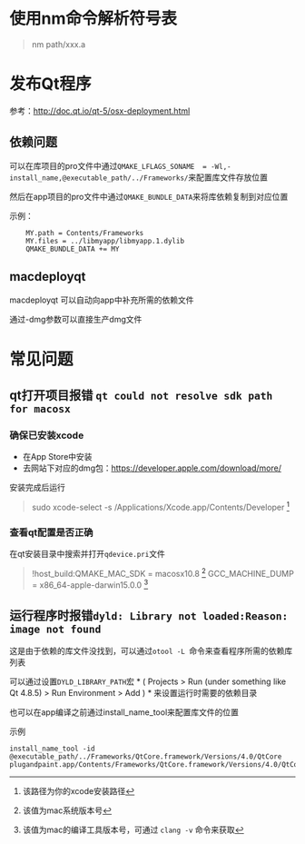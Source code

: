 <!-- TITLE: Mac -->
<!-- SUBTITLE: A quick summary of Mac -->

# 使用nm命令解析符号表
>nm path/xxx.a

# 发布Qt程序
参考：http://doc.qt.io/qt-5/osx-deployment.html

## 依赖问题

可以在库项目的pro文件中通过`QMAKE_LFLAGS_SONAME  = -Wl,-install_name,@executable_path/../Frameworks/`来配置库文件存放位置

然后在app项目的pro文件中通过`QMAKE_BUNDLE_DATA`来将库依赖复制到对应位置

示例：
```
    MY.path = Contents/Frameworks
    MY.files = ../libmyapp/libmyapp.1.dylib
    QMAKE_BUNDLE_DATA += MY
```

## macdeployqt

macdeployqt 可以自动向app中补充所需的依赖文件

通过-dmg参数可以直接生产dmg文件

# 常见问题
## qt打开项目报错 `qt could not resolve sdk path for macosx`
### 确保已安装xcode

- 在App Store中安装
- 去网站下对应的dmg包：https://developer.apple.com/download/more/

安装完成后运行
>sudo xcode-select -s /Applications/Xcode.app/Contents/Developer [^xcode_path]

### 查看qt配置是否正确

在qt安装目录中搜索并打开`qdevice.pri`文件
>!host_build:QMAKE_MAC_SDK = macosx10.8 [^macos]
>GCC_MACHINE_DUMP = x86_64-apple-darwin15.0.0 [^macgcc]

## 运行程序时报错`dyld: Library not loaded:Reason: image not found`

这是由于依赖的库文件没找到，可以通过`otool -L `命令来查看程序所需的依赖库列表

可以通过设置`DYLD_LIBRARY_PATH`宏 * ( Projects > Run (under something like Qt 4.8.5) > Run Environment > Add ) * 来设置运行时需要的依赖目录

也可以在app编译之前通过install_name_tool来配置库文件的位置

示例
```
install_name_tool -id @executable_path/../Frameworks/QtCore.framework/Versions/4.0/QtCore  plugandpaint.app/Contents/Frameworks/QtCore.framework/Versions/4.0/QtCore
```



[^xcode_path]:该路径为你的xcode安装路径
[^macos]:该值为mac系统版本号
[^macgcc]:该值为mac的编译工具版本号，可通过 `clang -v` 命令来获取
